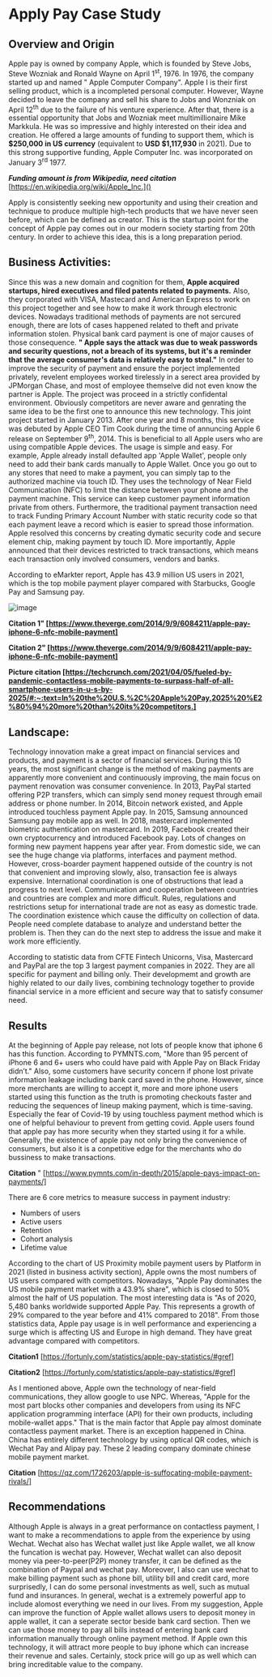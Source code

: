# Apply Pay Case Study

## Overview and Origin
Apple pay is owned by company Apple, which is founded by Steve Jobs, Steve Wozniak and Ronald Wayne on April 1<sup>st</sup>, 1976. In 1976, the company started up and named " Apple Computer Company". Apple I is their first selling product, which is a incompleted personal computer. However, Wayne decided to leave the company and sell his share to Jobs and Wonzniak on April 12<sup>th</sup> due to the failure of his venture experience. After that, there is a essential opportunity that Jobs and Wozniak meet multimillionaire Mike Markkula. He was so impressive and highly interested on their idea and creation. He offered a large amounts of funding to support them, which is **$250,000 in US currency** (equivalent to **USD $1,117,930** in 2021). Due to this strong supportive funding, Apple Computer Inc. was incorporated on January 3<sup>rd</sup> 1977. 

***Funding amount is from Wikipedia, need citation***
[https://en.wikipedia.org/wiki/Apple_Inc.]()

Apply is consistently seeking new opportunity and using their creation and technique to produce multiple high-tech products that we have never seen before, which can be defined as creator. This is the startup point for the concept of Apple pay comes out in our modern society starting from 20th century. In order to achieve this idea, this is a long preparation period.

## Business Activities:
Since this was a new domain and cognition for them, **Apple acquired startups, hired executives and filed patents related to payments.** Also, they corporated with VISA, Mastecard and American Express to work on this project together and see how to make it work through electronic devices. Nowadays traditional methods of payments are not sercured enough, there are lots of cases happened related to theft and private information stolen. Physical bank card payment is one of major causes of those consequence. **" Apple says the attack was due to weak passwords and security questions, not a breach of its systems, but it's a reminder that the average consumer's data is relatively easy to steal."** In order to improve the security of payment and ensure the porject implemented privately, revelent employees worked tirelessly in a serect area provided by JPMorgan Chase, and most of employee themselve did not even know the partner is Apple. The project was proceed in a strictly confidental environment. Obviously competitors are never aware and genrating the same idea to be the first one to announce this new technology. This joint project started in January 2013. After one year and 8 months, this service was debuted by Apple CEO Tim Cook during the time of annuncing Apple 6 release on September 9<sup>th</sup>, 2014. This is beneficial to all Apple users who are using compatible Apple devices. The usage is simple and easy. For example, Apple already install defaulted app 'Apple Wallet', people only need to add their bank cards manually to Apple Wallet. Once you go out to any stores that need to make a payment, you can simply tap to the authorized machine via touch ID. They uses the technology of Near Field Communication (NFC) to limit the distance between your phone and the payment machine. This service can keep customer payment information private from others. Furthermore, the traditional payment transaction need to track Funding Primary Account Number with static recurity code so that each payment leave a record which is easier to spread those information. Apple resolved this concerns by creating dymatic security code and secure element chip, making payment by touch ID. More importantly, Apple announced that their devices restricted to track transactions, which means each transaction only involved consumers, vendors and banks.

According to eMarkter report, Apple has 43.9 million US users in 2021, which is the top mobile payment player compared with Starbucks, Google Pay and Samsung pay.

![image](https://user-images.githubusercontent.com/110322673/184510044-316d1031-09f6-4230-b7a5-4982868bc78e.png)


**Citation 1" [https://www.theverge.com/2014/9/9/6084211/apple-pay-iphone-6-nfc-mobile-payment]**

**Citation 2" [https://www.theverge.com/2014/9/9/6084211/apple-pay-iphone-6-nfc-mobile-payment]**

**Picture citation [https://techcrunch.com/2021/04/05/fueled-by-pandemic-contactless-mobile-payments-to-surpass-half-of-all-smartphone-users-in-u-s-by-2025/#:~:text=In%20the%20U.S.%2C%20Apple%20Pay,2025%20%E2%80%94%20more%20than%20its%20competitors.]**

## Landscape:

Technology innovation make a great impact on financial services and products, and payment is a sector of financial services.  During this 10 years, the most significant change is the method of making payments are apparently more convenient and continuously improving, the main focus on payment renovation was consumer convenience. In 2013, PayPal started offering P2P transfers, which can simply send money request through email address or phone number. In 2014, Bitcoin network existed, and Apple introduced touchless payment Apple pay. In 2015, Samsung announced Samsung pay mobile app as well. In 2018, mastercard implemented biometric authentication on mastercard. In 2019, Facebook created their own cryptocurrency and introduced Facebook pay. Lots of changes on forming new payment happens year after year. From domestic side, we can see the huge change via platforms, interfaces and payment method. However, cross-boarder payment happened outside of the country is not that convenient and improving slowly, also, transaction fee is always expensive. International coordination is one of obstructions that lead a progress to next level. Communication and cooperation between countries and countries are complex and more difficult. Rules, regulations and restrictions setup for international trade are not as easy as domestic trade. The coordination existence which cause the difficulty on collection of data. People need complete database to analyze and understand better the problem is. Then they can do the next step to address the issue and make it work more efficiently.

According to statistic data from CFTE Fintech Unicorns, Visa, Mastercard and PayPal are the top 3 largest payment companies in 2022. They are all specific for payment and billing only. Their developmemt and growth are highly related to our daily lives, combining technology together to provide financial service in a more efficient and secure way that to satisfy consumer need. 

## Results

At the beginning of Apple pay release, not lots of people know that iphone 6 has this function. According to PYMNTS.com, "More than 95 percent of iPhone 6 and 6+ users who could have paid with Apple Pay on Black Friday didn’t." Also, some customers have security concern if phone lost private information leakage including bank card saved in the phone. However, since more merchants are willing to accept it, more and more iphone users started using this function as the truth is promoting checkouts faster and reducing the sequences of lineup making payment, which is time-saving. Especially the fear of Covid-19 by using touchless payment method which is one of helpful behaviour to prevent from getting covid. Apple users found that apple pay has more security when they started using it for a while. Generally, the existence of apple pay not only bring the convenience of consumers, but also it is a conpetitive edge for the merchants who do bussiness to make transactions. 

**Citation** " [https://www.pymnts.com/in-depth/2015/apple-pays-impact-on-payments/]

There are 6 core metrics to measure success in payment industry:

- Numbers of users
- Active users
- Retention
- Cohort analysis
- Lifetime value

According to the chart of US Proximity mobile payment users by Platform in 2021 (listed in business activity section), Apple owns the most numbers of US users compared with competitors. Nowadays, "Apple Pay dominates the US mobile payment market with a 43.9% share", which is closed to 50% almost the half of US population. The most interesting data is "As of 2020, 5,480 banks worldwide supported Apple Pay. This represents a growth of 29% compared to the year before and 41% compared to 2018". From those statistics data, Apple pay usage is in well performance and experiencing a surge which is affecting US and Europe in high demand.  They have great advantage compared with competitors.  

**Citation1** [https://fortunly.com/statistics/apple-pay-statistics/#gref]

**Citation2** [https://fortunly.com/statistics/apple-pay-statistics/#gref]


As I mentioned above, Apple own the technology of near-field communications, they allow google to use NPC. Whereas,  "Apple for the most part blocks other companies and developers from using its NFC application programming interface (API) for their own products, including mobile-wallet apps." That is the main factor that Apple pay almost dominate contactless payment market. There is an exception happened in China. China has entirely different technology by using optical QR codes, which is Wechat Pay and Alipay pay. These 2 leading company dominate chinese mobile payment market. 

**Citation** [https://qz.com/1726203/apple-is-suffocating-mobile-payment-rivals/]

## Recommendations

Although Apple is always in a great performance on contactless payment, I want to make a recommendations to apple from the experience by using Wechat. Wechat also has Wechat wallet just like Apple wallet, we all know the funcation is wechat pay. However, Wechat wallet can also deposit money via peer-to-peer(P2P) money transfer, it can be defined as the combination of Paypal and wechat pay. Moreover, I also can use wechat to make billing payment such as phone bill, utility bill and credit card, more surprisedly, I can do some personal investments as well, such as mutual fund and insurances. In general, wechat is a extremely powerful app to include alomost everything we need in our lives. From my suggestion, Apple can improve the function of Apple wallet allows users to deposit money in apple wallet, it can a seperate sector beside bank card section. Then we can use those money to pay all bills instead of entering bank card information manually through online payment method. If Apple own this technology, it will attract more people to buy iphone which can increase their revenue and sales. Certainly, stock price will go up as well which can bring increditable value to the company. 




